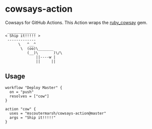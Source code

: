 # cowsays-action
Cowsays for GitHub Actions. This Action wraps the [ruby_cowsay](https://github.com/PatrickTulskie/ruby_cowsay) gem.

```
 _____________ 
< Ship it!!!!! >
 ------------- 
      \   ^__^
       \  (oo)\_______
          (__)\       )\/\
              ||----w |
              ||     ||

```

## Usage

```
workflow "Deploy Master" {
  on = "push"
  resolves = ["cow"]
}

action "cow" {
  uses = "mscoutermarsh/cowsays-action@master"
  args = "Ship it!!!!!"
}
```
